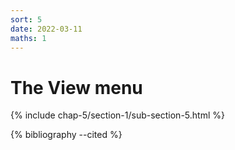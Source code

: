 ```yaml
---
sort: 5
date: 2022-03-11
maths: 1
---
```


# The View menu

{% include chap-5/section-1/sub-section-5.html %}

{% bibliography --cited %}

